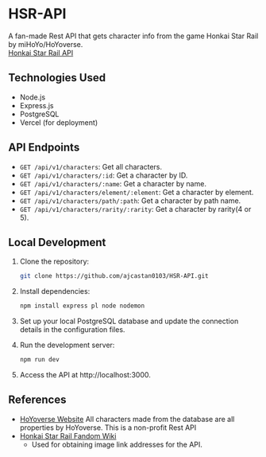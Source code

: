 # HSR-API
A fan-made Rest API that gets character info from the game Honkai Star Rail by miHoYo/HoYoverse. </br>
<a href="https://hsr-api.vercel.app/api/v1/characters" target="_blank">Honkai Star Rail API</a> <br />

## Technologies Used

- Node.js
- Express.js
- PostgreSQL
- Vercel (for deployment)

## API Endpoints

- `GET /api/v1/characters`: Get all characters.
- `GET /api/v1/characters/:id`: Get a character by ID.
- `GET /api/v1/characters/:name`: Get a character by name.
- `GET /api/v1/characters/element/:element`: Get a character by element.
- `GET /api/v1/characters/path/:path`: Get a character by path name.
- `GET /api/v1/characters/rarity/:rarity`: Get a character by rarity(4 or 5).

## Local Development

1. Clone the repository:

   ```bash
   git clone https://github.com/ajcastan0103/HSR-API.git

2. Install dependencies:
   ```bash
   npm install express pl node nodemon

3. Set up your local PostgreSQL database and update the connection details in the configuration files.

4. Run the development server:
   ```bash
   npm run dev
   
5. Access the API at http://localhost:3000.

## References
- [HoYoverse Website](https://www.hoyoverse.com/en-us) All characters made from the database are all properties by HoYoverse. This is a non-profit Rest API
- [Honkai Star Rail Fandom Wiki](https://honkai-star-rail.fandom.com/wiki)
  - Used for obtaining image link addresses for the API. 


